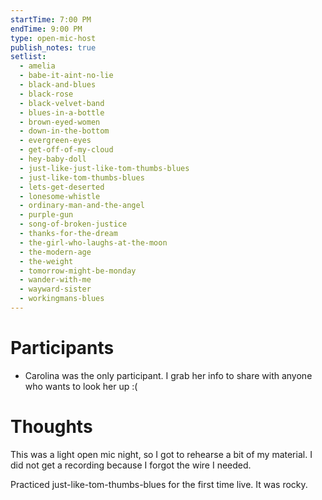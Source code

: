 ```yaml
---
startTime: 7:00 PM
endTime: 9:00 PM
type: open-mic-host
publish_notes: true
setlist:
  - amelia
  - babe-it-aint-no-lie
  - black-and-blues
  - black-rose
  - black-velvet-band
  - blues-in-a-bottle
  - brown-eyed-women
  - down-in-the-bottom
  - evergreen-eyes
  - get-off-of-my-cloud
  - hey-baby-doll
  - just-like-just-like-tom-thumbs-blues
  - just-like-tom-thumbs-blues
  - lets-get-deserted
  - lonesome-whistle
  - ordinary-man-and-the-angel
  - purple-gun
  - song-of-broken-justice
  - thanks-for-the-dream
  - the-girl-who-laughs-at-the-moon
  - the-modern-age
  - the-weight
  - tomorrow-might-be-monday
  - wander-with-me
  - wayward-sister
  - workingmans-blues
---
```


# Participants
* Carolina was the only participant.  I grab her info to share with anyone who wants to look her up :(

# Thoughts

This was a light open mic night, so I got to rehearse a bit of my material.
I did not get a recording because I forgot the wire I needed.

Practiced just-like-tom-thumbs-blues for the first time live.
It was rocky.
